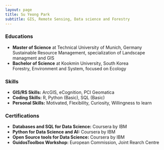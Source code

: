 ```yaml
---
layout: page
title: Su Yeong Park
subtitle: GIS, Remote Sensing, Data science and Forestry
---
```



### Educations
- **Master of Science** at Technical University of Munich, Germany<br>
Sustainable Resource Management, specialization of Landscape managment and GIS<br>
- **Bachelor of Science** at Kookmin University, South Korea<br>
Forestry, Environment and System, focused on Ecology<br>

### Skills
- **GIS/RS Skills:** ArcGIS, eCognition, PCI Geomatica <br>
- **Coding Skills:** R, Python (Basic), SQL (Basic) <br>
- **Personal Skills:** Motivated, Flexibility, Curiosity, Willingness to learn <br>

### Certifications
- **Databases and SQL for Data Science:** Coursera by IBM<br>
- **Python for Data Science and AI:** Coursera by IBM<br>
- **Open Source tools for Data Science:** Coursera by IBM<br>
- **GuidosToolbox Workshop:** European Commission, Joint Rearch Centre<br>
